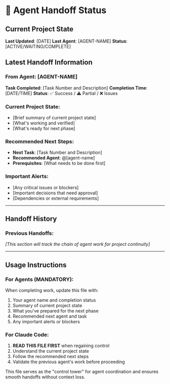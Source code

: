 # 🔄 Agent Handoff Status

## Current Project State
**Last Updated**: [DATE]
**Last Agent**: [AGENT-NAME]
**Status**: [ACTIVE/WAITING/COMPLETE]

## Latest Handoff Information

### From Agent: [AGENT-NAME]
**Task Completed**: [Task Number and Description]
**Completion Time**: [DATE/TIME]
**Status**: ✅ Success / ⚠️ Partial / ❌ Issues

### Current Project State:
- [Brief summary of current project state]
- [What's working and verified]
- [What's ready for next phase]

### Recommended Next Steps:
- **Next Task**: [Task Number and Description]
- **Recommended Agent**: @[agent-name]
- **Prerequisites**: [What needs to be done first]

### Important Alerts:
- [Any critical issues or blockers]
- [Important decisions that need approval]
- [Dependencies or external requirements]

---

## Handoff History

### Previous Handoffs:
*[This section will track the chain of agent work for project continuity]*

---

## Usage Instructions

### For Agents (MANDATORY):
When completing work, update this file with:
1. Your agent name and completion status
2. Summary of current project state
3. What you've prepared for the next phase
4. Recommended next agent and task
5. Any important alerts or blockers

### For Claude Code:
1. **READ THIS FILE FIRST** when regaining control
2. Understand the current project state
3. Follow the recommended next steps
4. Validate the previous agent's work before proceeding

This file serves as the "control tower" for agent coordination and ensures smooth handoffs without context loss.
